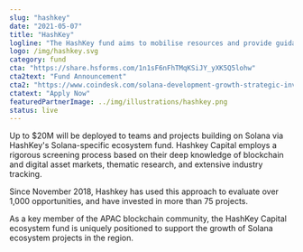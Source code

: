 ```yaml
---
slug: "hashkey"
date: "2021-05-07"
title: "HashKey"
logline: "The HashKey fund aims to mobilise resources and provide guidance to Solana projects looking to access institutional and retail markets."
logo: /img/hashkey.svg
category: fund
cta: "https://share.hsforms.com/1n1sF6nFhTMqKSiJY_yXK5Q5lohw"
cta2text: "Fund Announcement"
cta2: "https://www.coindesk.com/solana-development-growth-strategic-investment-funds"
ctatext: "Apply Now"
featuredPartnerImage: ../img/illustrations/hashkey.png
status: live
---
```


Up to $20M will be deployed to teams and projects building on Solana via HashKey's Solana-specific ecosystem fund. Hashkey Capital employs a rigorous screening process based on their deep knowledge of blockchain and digital asset markets, thematic research, and extensive industry tracking.

Since November 2018, Hashkey has used this approach to evaluate over 1,000 opportunities, and have invested in more than 75 projects.

As a key member of the APAC blockchain community, the HashKey Capital ecosystem fund is uniquely positioned to support the growth of Solana ecosystem projects in the region.
